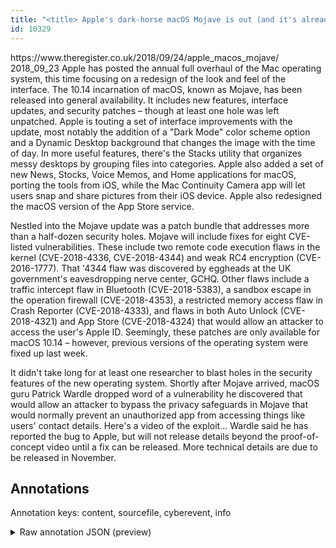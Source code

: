 ```yaml
---
title: "<title> Apple's dark-horse macOS Mojave is out (and it's already pwned)  </title>"
id: 10329
---
```


<title> Apple's dark-horse macOS Mojave is out (and it's already pwned)  </title>
<source> https://www.theregister.co.uk/2018/09/24/apple_macos_mojave/ </source>
<date> 2018_09_23 </date>
<text>
Apple has posted the annual full overhaul of the Mac operating system, this time focusing on a redesign of the look and feel of the interface.
The 10.14 incarnation of macOS, known as Mojave, has been released into general availability. It includes new features, interface updates, and security patches – though at least one hole was left unpatched. 
Apple is touting a set of interface improvements with the update, most notably the addition of a "Dark Mode" color scheme option and a Dynamic Desktop background that changes the image with the time of day. In more useful features, there's the Stacks utility that organizes messy desktops by grouping files into categories.
Apple also added a set of new News, Stocks, Voice Memos, and Home applications for macOS, porting the tools from iOS, while the Mac Continuity Camera app will let users snap and share pictures from their iOS device. Apple also redesigned the macOS version of the App Store service.

Nestled into the Mojave update was a patch bundle that addresses more than a half-dozen security holes.
Mojave will include fixes for eight CVE-listed vulnerabilities. These include two remote code execution flaws in the kernel (CVE-2018-4336, CVE-2018-4344) and weak RC4 encryption (CVE-2016-1777). That '4344 flaw was discovered by eggheads at the UK government's eavesdropping nerve center, GCHQ.
Other flaws include a traffic intercept flaw in Bluetooth (CVE-2018-5383), a sandbox escape in the operation firewall (CVE-2018-4353), a restricted memory access flaw in Crash Reporter (CVE-2018-4333), and flaws in both Auto Unlock (CVE-2018-4321) and App Store (CVE-2018-4324) that would allow an attacker to access the user's Apple ID. 
Seemingly, these patches are only available for macOS 10.14 – however, previous versions of the operating system were fixed up last week.

It didn't take long for at least one researcher to blast holes in the security features of the new operating system. Shortly after Mojave arrived, macOS guru Patrick Wardle dropped word of a vulnerability he discovered that would allow an attacker to bypass the privacy safeguards in Mojave that would normally prevent an unauthorized app from accessing things like users' contact details. Here's a video of the exploit...
Wardle said he has reported the bug to Apple, but will not release details beyond the proof-of-concept video until a fix can be released. More technical details are due to be released in November. 
</text>



## Annotations

Annotation keys: content, sourcefile, cyberevent, info

<details>
<summary>Raw annotation JSON (preview)</summary>

```json
{
  "content": "Apple has posted the annual full overhaul of the Mac operating system, this time focusing on a redesign of the look and feel of the interface. The 10.14 incarnation of macOS, known as Mojave, has been released into general availability. It includes new features, interface updates, and security patches \u2013 though at least one hole was left unpatched.  Apple is touting a set of interface improvements with the update, most notably the addition of a \"Dark Mode\" color scheme option and a Dynamic Desktop background that changes the image with the time of day. In more useful features, there's the Stacks utility that organizes messy desktops by grouping files into categories. Apple also added a set of new News, Stocks, Voice Memos, and Home applications for macOS, porting the tools from iOS, while the Mac Continuity Camera app will let users snap and share pictures from their iOS device. Apple also redesigned the macOS version of the App Store service.  Nestled into the Mojave update was a patch bundle that addresses more than a half-dozen security holes. Mojave will include fixes for eight CVE-listed vulnerabilities. These include two remote code execution flaws in the kernel (CVE-2018-4336, CVE-2018-4344) and weak RC4 encryption (CVE-2016-1777). That '4344 flaw was discovered by eggheads at the UK government's eavesdropping nerve center, GCHQ. Other flaws include a traffic intercept flaw in Bluetooth (CVE-2018-5383), a sandbox escape in the operation firewall (CVE-2018-4353), a restricted memory access flaw in Crash Reporter (CVE-2018-4333), and flaws in both Auto Unlock (CVE-2018-4321) and App Store (CVE-2018-4324) that would allow an attacker to access the user's Apple ID.  Seemingly, these patches are only available for macOS 10.14 \u2013 however, previous versions of the operating system were fixed up last week.  It didn't take long for at least one researcher to blast holes in the security features of the new operating system. Shortly after Mojave arrived, macOS guru Patrick Wardle dropped word of a vulnerability he discovered that would allow an attacker to bypass the privacy safeguards in Mojave that would normally prevent an unauthorized app from accessing things like users' contact details. Here's a video of the exploit... Wardle said he has reported the bug to Apple, but will not release details beyond the proof-of-concept video until a fix can be released. More technical details are due to be released in November. ",
  "sourcefile": "10329.txt",
  "cyberevent": {
    "hopper": [
      {
        "index": 0,
        "relation": "Same",
        "events": [
          {
            "index": "E8",
            "type": "Vulnerability-related",
            "realis": "Actual",
            "nugget": {
              "startOffset": 2266,
              "index": "T57",
              "endOffset": 2270,
              "text": "said"
            },
            "argument": [
              {
                "index": "T56",
                "external_reference": {
                  "wikidataid": "Q17489560"
                },
                "endOffset": 2265,
                "role": {
                  "type": "Discoverer"
                },
                "text": "Wardle",
                "startOffset": 2259,
                "type": "Person"
              }
            ],
            "subtype": "DiscoverVulnerability"
          },
          {
            "index": "E9",
            "type": "Vulnerability-related",
            "realis": "Actual",
            "nugget": {
              "startOffset": 2274,
              "index": "T59",
              "endOffset": 2286,
              "text": "has reported"
            },
            "argument": [
              {
                "index": "T60",
                "text": "the bug",
                "endOffset": 2294,
                "role": {
                  "type": "Vulnerability"
                },
                "startOffset": 2287,
                "type": "Vulnerability"
   
```
</details>
